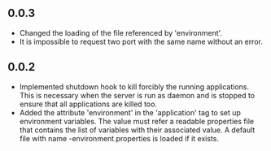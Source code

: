 0.0.3
-----

* Changed the loading of the file referenced by 'environment'.
* It is impossible to request two port with the same name without an error.

0.0.2
-----

* Implemented shutdown hook to kill forcibly the running applications. This is necessary when the server is run as daemon and is stopped to ensure that all applications are killed too.
* Added the attribute 'environment' in the 'application' tag to set up environment variables. The value must refer a readable properties file that contains the list of variables with their associated value. A default file with name <application name>-environment.properties is loaded if it exists. 